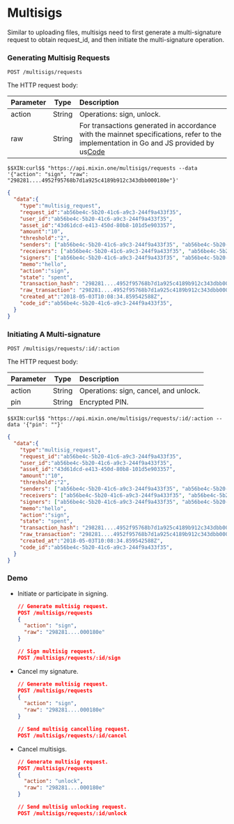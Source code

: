 # Multisigs

Similar to uploading files, multisigs need to first generate a multi-signature request to obtain request_id, and then initiate the multi-signature operation.

### Generating Multisig Requests

```text
POST /multisigs/requests
```

The HTTP request body:

| Parameter | Type | Description |
| :----- | :----: | :---- |
| action | String | Operations: sign, unlock. |
| raw | String | For transactions generated in accordance with the mainnet specifications, refer to the implementation in Go and JS provided by us[Code](https://github.com/MixinNetwork/multisig-bot/tree/master/src/utils) |

```shell
$$XIN:curl$$ "https://api.mixin.one/multisigs/requests --data '{"action": "sign", "raw": "298281....4952f95768b7d1a925c4189b912c343dbb000180e"}'
```

```json
{  
  "data":{  
    "type":"multisig_request",
    "request_id":"ab56be4c-5b20-41c6-a9c3-244f9a433f35",
    "user_id":"ab56be4c-5b20-41c6-a9c3-244f9a433f35",
    "asset_id":"43d61dcd-e413-450d-80b8-101d5e903357",
    "amount":"10",
    "threshold":"2",
    "senders": ["ab56be4c-5b20-41c6-a9c3-244f9a433f35", "ab56be4c-5b20-41c6-a9c3-244f9a433f35", "ab56be4c-5b20-41c6-a9c3-244f9a433f35"],
    "receivers": ["ab56be4c-5b20-41c6-a9c3-244f9a433f35", "ab56be4c-5b20-41c6-a9c3-244f9a433f35", "ab56be4c-5b20-41c6-a9c3-244f9a433f35"],
    "signers": ["ab56be4c-5b20-41c6-a9c3-244f9a433f35", "ab56be4c-5b20-41c6-a9c3-244f9a433f35", "ab56be4c-5b20-41c6-a9c3-244f9a433f35"],
    "memo":"hello",
    "action":"sign",
    "state": "spent",
    "transaction_hash": "298281....4952f95768b7d1a925c4189b912c343dbb000180e",
    "raw_transaction": "298281....4952f95768b7d1a925c4189b912c343dbb000180e",
    "created_at":"2018-05-03T10:08:34.859542588Z",
    "code_id":"ab56be4c-5b20-41c6-a9c3-244f9a433f35",
  }
}
```

### Initiating A Multi-signature

```text
POST /multisigs/requests/:id/:action
```

The HTTP request body:

| Parameter | Type | Description |
| :----- | :----: | :---- |
| action | String | Operations: sign, cancel, and unlock. |
| pin | String | Encrypted PIN. |

```shell
$$XIN:curl$$ "https://api.mixin.one/multisigs/requests/:id/:action --data '{"pin": ""}'
```

```json
{  
  "data":{  
    "type":"multisig_request",
    "request_id":"ab56be4c-5b20-41c6-a9c3-244f9a433f35",
    "user_id":"ab56be4c-5b20-41c6-a9c3-244f9a433f35",
    "asset_id":"43d61dcd-e413-450d-80b8-101d5e903357",
    "amount":"10",
    "threshold":"2",
    "senders": ["ab56be4c-5b20-41c6-a9c3-244f9a433f35", "ab56be4c-5b20-41c6-a9c3-244f9a433f35", "ab56be4c-5b20-41c6-a9c3-244f9a433f35"],
    "receivers": ["ab56be4c-5b20-41c6-a9c3-244f9a433f35", "ab56be4c-5b20-41c6-a9c3-244f9a433f35", "ab56be4c-5b20-41c6-a9c3-244f9a433f35"],
    "signers": ["ab56be4c-5b20-41c6-a9c3-244f9a433f35", "ab56be4c-5b20-41c6-a9c3-244f9a433f35", "ab56be4c-5b20-41c6-a9c3-244f9a433f35"],
    "memo":"hello",
    "action":"sign",
    "state": "spent",
    "transaction_hash": "298281....4952f95768b7d1a925c4189b912c343dbb000180e",
    "raw_transaction": "298281....4952f95768b7d1a925c4189b912c343dbb000180e",
    "created_at":"2018-05-03T10:08:34.859542588Z",
    "code_id":"ab56be4c-5b20-41c6-a9c3-244f9a433f35",
  }
}
```

### Demo

- Initiate or participate in signing.

  ```json
  // Generate multisig request.
  POST /multisigs/requests
  {
    "action": "sign",
    "raw": "298281....000180e"
  }

  // Sign multisig request.
  POST /multisigs/requests/:id/sign
  ```

- Cancel my signature.

  ```json
  // Generate multisig request.
  POST /multisigs/requests
  {
    "action": "sign",
    "raw": "298281....000180e"
  }

  // Send multisig cancelling request.
  POST /multisigs/requests/:id/cancel
  ```

- Cancel multisigs.

  ```json
  // Generate multisig request.
  POST /multisigs/requests
  {
    "action": "unlock",
    "raw": "298281....000180e"
  }

  // Send multisig unlocking request.
  POST /multisigs/requests/:id/unlock
  ```

